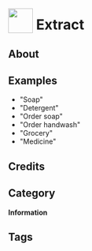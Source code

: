 # <img src="https://raw.githack.com/FortAwesome/Font-Awesome/master/svgs/solid/wallet.svg" card_color="#FFAA33" width="50" height="50" style="vertical-align:bottom"/> Extract


## About


## Examples
* "Soap"
* "Detergent"
* "Order soap"
* "Order handwash"
* "Grocery"
* "Medicine"

## Credits


## Category
**Information**

## Tags


